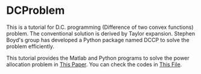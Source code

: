# DCProblem

This is a tutorial for D.C. programming (Difference of two convex functions) problem. The conventional solution is derived by Taylor expansion.
Stephen Boyd's group has developed a Python package named DCCP to solve the problem efficiently.

This tutorial provides the Matlab and Python programs to solve the power allocation problem in [This Paper](https://ieeexplore.ieee.org/document/6108303).
You can check the codes in [This File](https://github.com/RobertGCNiu/DCProblem/tree/master/Python_and_Matlab_Code).
